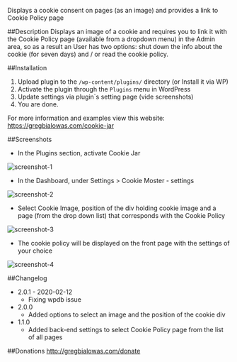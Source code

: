 Displays a cookie consent on pages (as an image) and provides a link to Cookie Policy page

##Description
Displays an image of a cookie and requires you to link it with the Cookie Policy page (available from a dropdown menu) in the Admin area, so as a result an User has two options: shut down the info about the cookie (for seven days) and / or read the cookie policy.

##Installation

1. Upload plugin to the `/wp-content/plugins/` directory (or Install it via WP)
2. Activate the plugin through the `Plugins` menu in WordPress
3. Update settings via plugin`s setting page (vide screenshots)
4. You are done.

For more information and examples view this website:
https://gregbialowas.com/cookie-jar

##Screenshots

- In the Plugins section, activate Cookie Jar

![screenshot-1](https://ps.w.org/cookie-jar/assets/screenshot-1.jpg?rev=2071269)

- In the Dashboard, under Settings > Cookie Moster - settings

![screenshot-2](https://ps.w.org/cookie-jar/assets/screenshot-2.jpg?rev=2071269)

- Select Cookie Image, position of the div holding cookie image and a page (from the drop down list) that corresponds with the Cookie Policy

![screenshot-3](https://ps.w.org/cookie-jar/assets/screenshot-3.jpg?rev=2071269)

- The cookie policy will be displayed on the front page with the settings of your choice

![screenshot-4](https://ps.w.org/cookie-jar/assets/screenshot-4.jpg?rev=2071269)

##Changelog

- 2.0.1 - 2020-02-12
  - Fixing wpdb issue
- 2.0.0
  - Added options to select an image and the position of the cookie div
- 1.1.0
  - Added back-end settings to select Cookie Policy page from the list of all pages

##Donations
http://gregbialowas.com/donate
